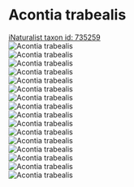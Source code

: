 
Acontia trabealis
=================
  
[iNaturalist taxon id: 735259](https://www.inaturalist.org/taxa/735259)  
![Acontia trabealis](https://inaturalist-open-data.s3.amazonaws.com/photos/222158154/medium.jpeg)  
![Acontia trabealis](https://inaturalist-open-data.s3.amazonaws.com/photos/222158140/medium.jpeg)  
![Acontia trabealis](https://inaturalist-open-data.s3.amazonaws.com/photos/210134518/medium.jpg)  
![Acontia trabealis](https://inaturalist-open-data.s3.amazonaws.com/photos/209326710/medium.jpg)  
![Acontia trabealis](https://inaturalist-open-data.s3.amazonaws.com/photos/209326771/medium.jpg)  
![Acontia trabealis](https://inaturalist-open-data.s3.amazonaws.com/photos/209326863/medium.jpg)  
![Acontia trabealis](https://inaturalist-open-data.s3.amazonaws.com/photos/209326910/medium.jpg)  
![Acontia trabealis](https://inaturalist-open-data.s3.amazonaws.com/photos/209326961/medium.jpg)  
![Acontia trabealis](https://inaturalist-open-data.s3.amazonaws.com/photos/222158154/medium.jpeg)  
![Acontia trabealis](https://inaturalist-open-data.s3.amazonaws.com/photos/222158140/medium.jpeg)  
![Acontia trabealis](https://inaturalist-open-data.s3.amazonaws.com/photos/210134518/medium.jpg)  
![Acontia trabealis](https://inaturalist-open-data.s3.amazonaws.com/photos/209326710/medium.jpg)  
![Acontia trabealis](https://inaturalist-open-data.s3.amazonaws.com/photos/209326771/medium.jpg)  
![Acontia trabealis](https://inaturalist-open-data.s3.amazonaws.com/photos/209326863/medium.jpg)  
![Acontia trabealis](https://inaturalist-open-data.s3.amazonaws.com/photos/209326910/medium.jpg)  
![Acontia trabealis](https://inaturalist-open-data.s3.amazonaws.com/photos/209326961/medium.jpg)